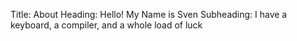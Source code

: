 Title: About
Heading: Hello! My Name is Sven
Subheading: I have a keyboard, a compiler, and a whole load of luck


